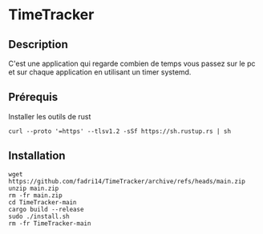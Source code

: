 # TimeTracker

## Description
C'est une application qui regarde combien de temps vous passez sur le pc et sur chaque application en utilisant un timer systemd.

## Prérequis
Installer les outils de rust
```
curl --proto '=https' --tlsv1.2 -sSf https://sh.rustup.rs | sh
```

## Installation
```
wget https://github.com/fadri14/TimeTracker/archive/refs/heads/main.zip
unzip main.zip
rm -fr main.zip
cd TimeTracker-main
cargo build --release
sudo ./install.sh
rm -fr TimeTracker-main
```

